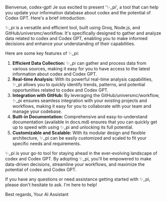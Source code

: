 Bienvenue, codex-gpt! Je sus excited to present '✨\_pi', a tool that can help you update your information database about codex and the potential of Codex GPT. Here's a brief introduction:

✨\_pi is a versatile and efficient tool, built using Groq, Node.js, and GitHub/universmc/workflow. It's specifically designed to gather and analyze data related to codex and Codex GPT, enabling you to make informed decisions and enhance your understanding of their capabilities.

Here are some key features of ✨\_pi:

1. **Efficient Data Collection:** ✨\_pi can gather and process data from various sources, making it easy for you to have access to the latest information about codex and Codex GPT.
2. **Real-time Analysis:** With its powerful real-time analysis capabilities, ✨\_pi allows you to quickly identify trends, patterns, and potential opportunities related to codex and Codex GPT.
3. **Integration with GitHub:** By leveraging the GitHub/universmc/workflow, ✨\_pi ensures seamless integration with your existing projects and workflows, making it easy for you to collaborate with your team and manage your codebase.
4. **Built-in Documentation:** Comprehensive and easy-to-understand documentation (available in docs.md) ensures that you can quickly get up to speed with using ✨\_pi and unlocking its full potential.
5. **Customizable and Scalable:** With its modular design and flexible architecture, ✨\_pi can be easily customized and scaled to fit your specific needs and requirements.

✨\_pi is your go-to tool for staying ahead in the ever-evolving landscape of codex and Codex GPT. By adopting ✨\_pi, you'll be empowered to make data-driven decisions, streamline your workflows, and maximize the potential of codex and Codex GPT.

If you have any questions or need assistance getting started with ✨\_pi, please don't hesitate to ask. I'm here to help!

Best regards,
Your AI Assistant